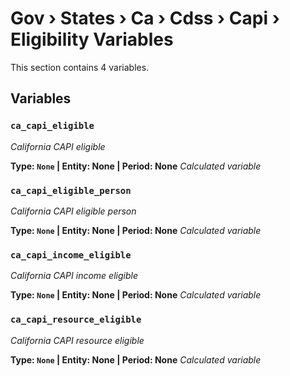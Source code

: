 # Gov › States › Ca › Cdss › Capi › Eligibility Variables

This section contains 4 variables.

## Variables

### `ca_capi_eligible`
*California CAPI eligible*

**Type: `None` | Entity: None | Period: None**
*Calculated variable*

### `ca_capi_eligible_person`
*California CAPI eligible person*

**Type: `None` | Entity: None | Period: None**
*Calculated variable*

### `ca_capi_income_eligible`
*California CAPI income eligible*

**Type: `None` | Entity: None | Period: None**
*Calculated variable*

### `ca_capi_resource_eligible`
*California CAPI resource eligible*

**Type: `None` | Entity: None | Period: None**
*Calculated variable*
